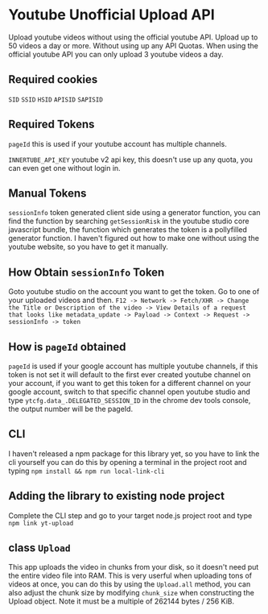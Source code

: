 # Youtube Unofficial Upload API

Upload youtube videos without using the official youtube API. Upload up to 50 videos a day or more. Without using up any API Quotas. When using the official youtube API you can only upload 3 youtube videos a day.

## Required cookies

`SID`
`SSID`
`HSID`
`APISID`
`SAPISID`

## Required Tokens

`pageId` this is used if your youtube account has multiple channels.

`INNERTUBE_API_KEY` youtube v2 api key, this doesn't use up any quota, you can even get one without login in.

## Manual Tokens

`sessionInfo` token generated client side using a generator function, you can find the function by searching `getSessionRisk` in the youtube studio core javascript bundle, the function which generates the token is a pollyfilled generator function. I haven't figured out how to make one without using the youtube website, so you have to get it manually.

## How Obtain `sessionInfo` Token

Goto youtube studio on the account you want to get the token. Go to one of your uploaded videos and then.
`F12 -> Network -> Fetch/XHR -> Change the Title or Description of the video -> View Details of a request that looks like metadata_update -> Payload -> Context -> Request -> sessionInfo -> token`

## How is `pageId` obtained

`pageId` is used if your google account has multiple youtube channels, if this token is not set it will default to the first ever created youtube channel on your account, if you want to get this token for a different channel on your google account, switch to that specific channel open youtube studio and type `ytcfg.data_.DELEGATED_SESSION_ID` in the chrome dev tools console, the output number will be the pageId.

## CLI

I haven't released a npm package for this library yet, so you have to link the cli yourself you can do this by opening a terminal in the project root and typing `npm install && npm run local-link-cli`

## Adding the library to existing node project
Complete the CLI step and go to your target node.js project root and type `npm link yt-upload`

## class `Upload`

This app uploads the video in chunks from your disk, so it doesn't need put the entire video file into RAM.
This is very userful when uploading tons of videos at once, you can do this by using the `Upload.all` method, you can also adjust the chunk size by modifying `chunk_size` when constructing the Upload object. Note it must be a multiple of 262144 bytes / 256 KiB.
